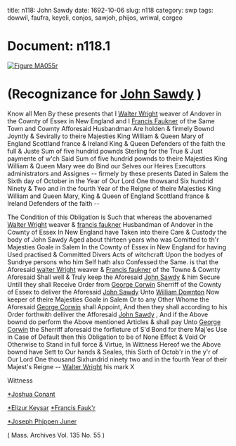 title: n118: John Sawdy
date: 1692-10-06
slug: n118
category: swp
tags: dowwil, faufra, keyeli, conjos, sawjoh, phijos, wriwal, corgeo




<div markdown class="doc" id="n118.1">

# Document: n118.1



<span markdown class="figure">[![Figure MA055r](archives/MA135/small/MA055r.jpg)](archives/MA135/large/MA055r.jpg)</span>


# (Recognizance for [John Sawdy](/tag/sawjoh.html) )

Know all Men By these presents that I [Walter Wright](/tag/wriwal.html) weaver of Andover in the Cownty of Essex in New England and I [Francis Faukner](/tag/faufra.html) of the Same Town and Cownty Afforesaid Husbandman Are holden & firmely Bownd Joyntly & Sevirally to theire Majesties King William & Queen Mary of England Scottland france & Ireland King & Queen Defenders of the faith the full & Juste Sum of five hundrid pownds Sterling for the True & Just paymente of w'ch Said Sum of five hundrid pownds to theire Majesties King William & Queen Mary wee do Bind our Selves our Heires Executtors administrators and Assignes -- firmely by these presents Dated in Salem the Sixth day of October in the Year of Our Lord One thowsand Six hundrid Ninety & Two and in the fourth Year of the Reigne of theire Majesties King William and Queen Mary, King & Queen of England Scottland france & Ireland Defenders of the faith --

The Condition of this Obligation is Such that whereas the abovenamed [Walter Wright](/tag/wriwal.html) weaver & [francis faukner](/tag/faufra.html) Husbandman of Andover in the Cownty of Essex In New England have Taken into theire Care & Custody the body of John Sawdy Aged about thirteen years who was Comitted to th'r Majesties Goale in Salem In the Cownty of Essex in New England for having Used practised & Committed Divers Acts of witchcraft Upon the bodyes of Sundrye persons who him Self hath also Confessed the Same. is that the Aforesaid [walter Wright](/tag/wriwal.html) weaver & [Francis faukner](/tag/faufra.html) of the Towne & Cownty Aforesaid Shall well & Truly keep the Aforesaid [John Sawdy](/tag/sawjoh.html) & him Secure Untill they shall Receive Order from [George Corwin](/tag/corgeo.html) Sherriff of the Cownty of Essex to deliver the Aforesaid [John Sawdy](/tag/sawjoh.html) Unto [William Downton](/tag/dowwil.html) Now keeper of theire Majesties Goale in Salem Or to any Other Whome the Aforesaid [George Corwin](/tag/corgeo.html) shall Appoint, And then they shall according to his Order forthwith delliver the Afforesaid [John Sawdy](/tag/sawjoh.html) , And if the Above bownd do perform the Above  mentioned Articles & shall pay Unto [George Corwin](/tag/corgeo.html) the Sherriff aforesaid the forfieture of S'd Bond for there Maj'es Use in Case of Default then this Obligation to be of None Effect & Void Or Otherwise to Stand in full force & Virtue, In Wittness Hereof we the Above bownd have Sett to Our hands & Seales, this Sixth of Octob'r in the y'r of Our Lord One thousand Sixhundrid ninety two and in the fourth Year of their Majest's Reigne -- [Walter Wright](/tag/wriwal.html) his mark X

Wittness 

[*Joshua Conant](/tag/conjos.html)



[*Elizur Keysar](/tag/keyeli.html) [*Francis Fauk'r](/tag/faufra.html)

[*Joseph Phippen Juner](/tag/phijos.html)



( Mass. Archives Vol. 135 No. 55 )


</div>


